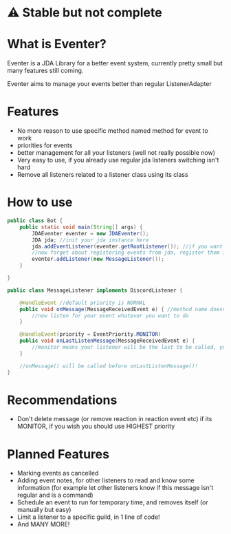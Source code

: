 # ⚠ Stable but not complete

# What is Eventer?

Eventer is a JDA Library for a better event system, currently pretty small but many features still coming.

Eventer aims to manage your events better than regular ListenerAdapter

# Features

- No more reason to use specific method named method for event to work
- priorities for events
- better management for all your listeners (well not really possible now)
- Very easy to use, if you already use regular jda listeners switching isn't hard
- Remove all listeners related to a listener class using its class

# How to use

```java
public class Bot {
    public static void main(String[] args) {
        JDAEventer eventer = new JDAEventer();
        JDA jda; //init your jda instance here
        jda.addEventListener(eventer.getRootListener()); //if you want add this in the builder of jda
        //now forget about registering events from jda, register them in eventer!
        eventer.addListener(new MessageListener());
    }

}

public class MessageListener implements DiscordListener {

    @HandleEvent //default priority is NORMAL
    public void onMessage(MessageReceivedEvent e) { //method name doesn't matter anymore
        //now listen for your event whatever you want to do
    }

    @HandleEvent(priority = EventPriority.MONITOR)
    public void onLastListenMessage(MessageReceivedEvent e) {
        //monitor means your listener will be the last to be called, you shouldn't delete message here 
    }

    //onMessage() will be called before onLastListenMessage()!
}
```
# Recommendations

- Don't delete message (or remove reaction in reaction event etc) if its MONITOR, if you wish you should use HIGHEST
  priority

# Planned Features

- Marking events as cancelled
- Adding event notes, for other listeners to read and know some information (for example let other listeners know if
  this message isn't regular and is a command)
- Schedule an event to run for temporary time, and removes itself (or manually but easy)
- Limit a listener to a specific guild, in 1 line of code!
- And MANY MORE!



